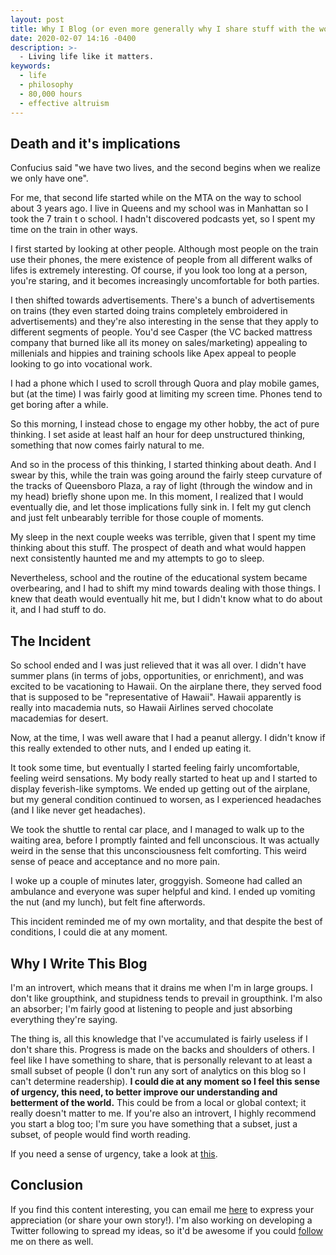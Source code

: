 ```yaml
---
layout: post
title: Why I Blog (or even more generally why I share stuff with the world)
date: 2020-02-07 14:16 -0400
description: >-
  - Living life like it matters.
keywords:
  - life
  - philosophy
  - 80,000 hours
  - effective altruism
---
```


## Death and it's implications

Confucius said "we have two lives, and the second begins when we realize we only have one".

For me, that second life started while on the MTA on the way to school about 3 years ago. I live in Queens and my school was in Manhattan so I took the 7 train t o school. I hadn't discovered podcasts yet, so I spent my time on the train in other ways.

I first started by looking at other people. Although most people on the train use their phones, the mere existence of people from all different walks of lifes is extremely interesting. Of course, if you look too long at a person, you're staring, and it becomes increasingly uncomfortable for both parties.

I then shifted towards advertisements. There's a bunch of advertisements on trains (they even started doing trains completely embroidered in advertisements) and they're also interesting in the sense that they apply to different segments of people. You'd see Casper (the VC backed mattress company that burned like all its money on sales/marketing) appealing to millenials and hippies and training schools like Apex appeal to people looking to go into vocational work.

I had a phone which I used to scroll through Quora and play mobile games, but (at the time) I was fairly good at limiting my screen time. Phones tend to get boring after a while.

So this morning, I instead chose to engage my other hobby, the act of pure thinking. I set aside at least half an hour for deep unstructured thinking, something that now comes fairly natural to me.

And so in the process of this thinking, I started thinking about death. And I swear by this, while the train was going around the fairly steep curvature of the tracks of Queensboro Plaza, a ray of light (through the window and in my head) briefly shone upon me. In this moment, I realized that I would eventually die, and let those implications fully sink in. I felt my gut clench and just felt unbearably terrible for those couple of moments.

My sleep in the next couple weeks was terrible, given that I spent my time thinking about this stuff. The prospect of death and what would happen next consistently haunted me and my attempts to go to sleep.

Nevertheless, school and the routine of the educational system became overbearing, and I had to shift my mind towards dealing with those things. I knew that death would eventually hit me, but I didn't know what to do about it, and I had stuff to do.

## The Incident

So school ended and I was just relieved that it was all over. I didn't have summer plans (in terms of jobs, opportunities, or enrichment), and was excited to be vacationing to Hawaii. On the airplane there, they served food that is supposed to be "representative of Hawaii". Hawaii apparently is really into macademia nuts, so Hawaii Airlines served chocolate macademias for desert.

Now, at the time, I was well aware that I had a peanut allergy. I didn't know if this really extended to other nuts, and I ended up eating it.

It took some time, but eventually I started feeling fairly uncomfortable, feeling weird sensations. My body really started to heat up and I started to display feverish-like symptoms. We ended up getting out of the airplane, but my general condition continued to worsen, as I experienced headaches (and I like never get headaches).

We took the shuttle to rental car place, and I managed to walk up to the waiting area, before I promptly fainted and fell unconscious. It was actually weird in the sense that this unconsciousness felt comforting. This weird sense of peace and acceptance and no more pain.

I woke up a couple of minutes later, groggyish. Someone had called an ambulance and everyone was super helpful and kind. I ended up vomiting the nut (and my lunch), but felt fine afterwords.

This incident reminded me of my own mortality, and that despite the best of conditions, I could die at any moment.

## Why I Write This Blog

I'm an introvert, which means that it drains me when I'm in large groups. I don't like groupthink, and stupidness tends to prevail in groupthink. I'm also an absorber; I'm fairly good at listening to people and just absorbing everything they're saying.

The thing is, all this knowledge that I've accumulated is fairly useless if I don't share this. Progress is made on the backs and shoulders of others. I feel like I have something to share, that is personally relevant to at least a small subset of people (I don't run any sort of analytics on this blog so I can't determine readership). **I could die at any moment so I feel this sense of urgency, this need, to better improve our understanding and betterment of the world.**
This could be from a local or global context; it really doesn't matter to me. If you're also an introvert, I highly recommend you start a blog too; I'm sure you have something that a subset, just a subset, of people would find worth reading.

If you need a sense of urgency, take a look at [this](https://waitbutwhy.com/2014/05/life-weeks.html).

## Conclusion

If you find this content interesting, you can email me [here](mailto:jwong123@binghamton.edu) to express your appreciation (or share your own story!). I'm also working on developing a Twitter following to spread my ideas, so it'd be awesome if you could [follow](https://twitter.com/suchcaptcha) me on there as well.
